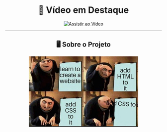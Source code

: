 <div align="center">

# 🎥 Vídeo em Destaque

[![Assistir ao Vídeo](https://img.youtube.com/vi/SEU_VIDEO_ID/maxresdefault.jpg)](https://drive.google.com/file/d/1YL4grglxQW3Cv2pOikVVZyzffN4cWLlh/view?usp=drive_link)

---

## 🖥️ Sobre o Projeto

<img src="plataforma-cursos/imagem.png" alt="Sobre o meu projeto" width="70%">

</div>

